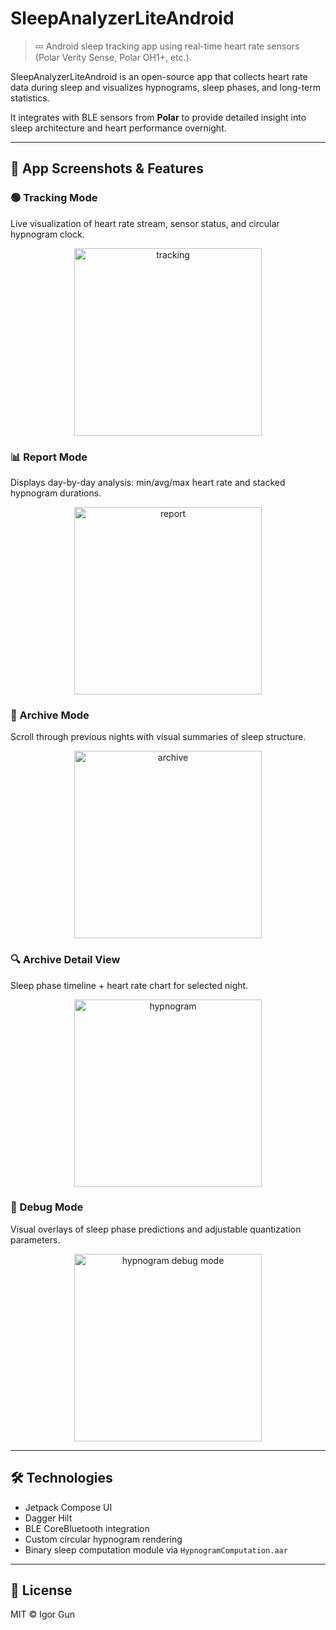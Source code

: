 # SleepAnalyzerLiteAndroid

> 💤 Android sleep tracking app using real-time heart rate sensors (Polar Verity Sense, Polar OH1+, etc.).

SleepAnalyzerLiteAndroid is an open-source app that collects heart rate data during sleep and visualizes hypnograms, sleep phases, and long-term statistics.

It integrates with BLE sensors from **Polar** to provide detailed insight into sleep architecture and heart performance overnight.

---

## 📲 App Screenshots & Features

### 🟢 Tracking Mode
Live visualization of heart rate stream, sensor status, and circular hypnogram clock.
<div align="center">
    <img src="Screenshots/sa_tracking.png" alt="tracking" width="300"/>
</div>

### 📊 Report Mode
Displays day-by-day analysis: min/avg/max heart rate and stacked hypnogram durations.
<div align="center">
    <img src="Screenshots/sa_report.png" alt="report" width="300"/>
</div>

### 📁 Archive Mode
Scroll through previous nights with visual summaries of sleep structure.
<div align="center">
    <img src="Screenshots/sa_archive.png" alt="archive" width="300"/>
</div>

### 🔍 Archive Detail View
Sleep phase timeline + heart rate chart for selected night.
<div align="center">
    <img src="Screenshots/sa_hypnogram.png" alt="hypnogram" width="300"/>
</div>

### 🧪 Debug Mode
Visual overlays of sleep phase predictions and adjustable quantization parameters.
<div align="center">
    <img src="Screenshots/sa_hypnogram_debug_mode.png" alt="hypnogram debug mode" width="300"/>
</div>

---

## 🛠 Technologies
- Jetpack Compose UI
- Dagger Hilt
- BLE CoreBluetooth integration
- Custom circular hypnogram rendering
- Binary sleep computation module via `HypnogramComputation.aar`

---

## 📄 License
MIT © Igor Gun